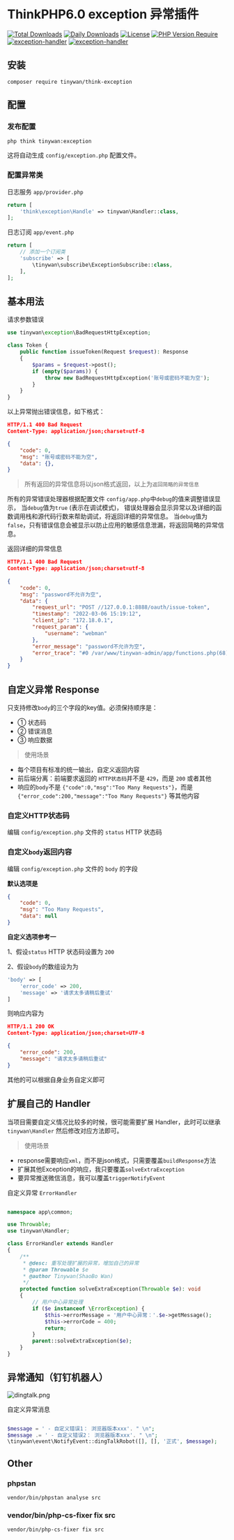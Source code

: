 # ThinkPHP6.0 exception 异常插件

[![Total Downloads](http://poser.pugx.org/tinywan/think-exception/downloads)](https://packagist.org/packages/tinywan/think-exception)
[![Daily Downloads](http://poser.pugx.org/tinywan/think-exception/d/daily)](https://packagist.org/packages/tinywan/think-exception)
[![License](http://poser.pugx.org/tinywan/think-exception/license)](https://packagist.org/packages/tinywan/think-exception)
[![PHP Version Require](http://poser.pugx.org/tinywan/think-exception/require/php)](https://packagist.org/packages/tinywan/think-exception)
[![exception-handler](https://img.shields.io/github/last-commit/tinywan/think-exception/main)]()
[![exception-handler](https://img.shields.io/github/v/tag/tinywan/think-exception?color=ff69b4)]()

## 安装

```phpregexp
composer require tinywan/think-exception
```

## 配置

### 发布配置

```phpregexp
php think tinywan:exception
```
这将自动生成 `config/exception.php` 配置文件。

### 配置异常类

日志服务 `app/provider.php`

```php
return [
    'think\exception\Handle' => tinywan\Handler::class,
];
```

日志订阅 `app/event.php`

```php
return [
    // 添加一个订阅类
    'subscribe' => [
        \tinywan\subscribe\ExceptionSubscribe::class,
    ],
];
```

## 基本用法

请求参数错误
```php
use tinywan\exception\BadRequestHttpException;

class Token {
    public function issueToken(Request $request): Response
    {
        $params = $request->post();
        if (empty($params)) {
            throw new BadRequestHttpException('账号或密码不能为空');
        }
    }
}
```
以上异常抛出错误信息，如下格式：
```json
HTTP/1.1 400 Bad Request
Content-Type: application/json;charset=utf-8

{
    "code": 0,
    "msg": "账号或密码不能为空",
    "data": {},
}
```
> 所有返回的异常信息将以json格式返回，以上为`返回简略的异常信息`

所有的异常错误处理器根据配置文件 `config/app.php`中`debug`的值来调整错误显示， 当`debug`值为`true` (表示在调试模式)， 错误处理器会显示异常以及详细的函数调用栈和源代码行数来帮助调试，将返回详细的异常信息。 当`debug`值为`false`，只有错误信息会被显示以防止应用的敏感信息泄漏，将返回简略的异常信息。

返回详细的异常信息
```json
HTTP/1.1 400 Bad Request
Content-Type: application/json;charset=utf-8
        
{
    "code": 0,
    "msg": "password不允许为空",
    "data": {
        "request_url": "POST //127.0.0.1:8888/oauth/issue-token",
        "timestamp": "2022-03-06 15:19:12",
        "client_ip": "172.18.0.1",
        "request_param": {
            "username": "webman"
        },
        "error_message": "password不允许为空",
        "error_trace": "#0 /var/www/tinywan-admin/app/functions.php(68): Tinywan\\Validate\\Validate->check(Array)\n#1 /var/www/webman-admin/app/controller/Authentication.php(25): validate(Array, 'app\\\\common\\\\vali...')\n#2 /var/www/webman-admin/vendor/workerman/webman-framework/src/App.php(234): app\\controller\\Authentication->issueToken(Object(support\\Request))\n#3 /var/www/webman-admin/app/middleware/AccessControlMiddleware.php(26): Webman\\App::Webman\\{closure}(Object(support\\Request))\n#4 /var/www/webman-admin/vendor/workerman/webman-framework/src/App.php(228): app\\middleware\\AccessControlMiddleware->process(Object(support\\Request), Object(Closure))\n#5 /var/www/webman-admin/vendor/workerman/webman-framework/src/App.php(137): Webman\\App::Webman\\{closure}(Object(support\\Request))\n#6 /var/www/webman-admin/vendor/workerman/workerman/Connection/TcpConnection.php(638): Webman\\App->onMessage(Object(Workerman\\Connection\\TcpConnection), Object(support\\Request))\n#7 /var/www/webman-admin/vendor/workerman/workerman/Events/Select.php(295): Workerman\\Connection\\TcpConnection->baseRead(Resource id #254)\n#8 /var/www/webman-admin/vendor/workerman/workerman/Worker.php(2417): Workerman\\Events\\Select->loop()\n#9 /var/www/webman-admin/vendor/workerman/workerman/Worker.php(1541): Workerman\\Worker->run()\n#10 /var/www/webman-admin/vendor/workerman/workerman/Worker.php(1383): Workerman\\Worker::forkOneWorkerForLinux(Object(Workerman\\Worker))\n#11 /var/www/webman-admin/vendor/workerman/workerman/Worker.php(1357): Workerman\\Worker::forkWorkersForLinux()\n#12 /var/www/webman-admin/vendor/workerman/workerman/Worker.php(549): Workerman\\Worker::forkWorkers()\n#13 /var/www/webman-admin/start.php(87): Workerman\\Worker::runAll()\n#14 {main}"
    }
}
```

## 自定义异常 Response

只支持修改`body`的三个字段的key值。必须保持顺序是：
- ① 状态码
- ② 错误消息
- ③ 响应数据

> 使用场景
- 每个项目有标准的统一输出，自定义返回内容
- 前后端分离：前端要求返回的 `HTTP状态码`并不是 `429`，而是 `200` 或者其他
- 响应的`body`不是 `{"code":0,"msg":"Too Many Requests"}`，而是 `{"error_code":200,"message":"Too Many Requests"}` 等其他内容

### 自定义HTTP状态码

编辑 `config/exception.php` 文件的 `status` HTTP 状态码

### 自定义`body`返回内容

编辑 `config/exception.php` 文件的 `body` 的字段

**默认选项是**

```json
{
	"code": 0,
	"msg": "Too Many Requests",
	"data": null
}
```
**自定义选项参考一**

1、假设`status` HTTP 状态码设置为 `200`

2、假设`body`的数组设为为

```php
'body' => [
	'error_code' => 200,
	'message' => '请求太多请稍后重试'
]
```

则响应内容为
```json
HTTP/1.1 200 OK
Content-Type: application/json;charset=UTF-8

{
	"error_code": 200,
	"message": "请求太多请稍后重试"
}
```
其他的可以根据自身业务自定义即可

## 扩展自己的 Handler

当项目需要自定义情况比较多的时候，很可能需要扩展 Handler，此时可以继承 `tinywan\Handler` 然后修改对应方法即可。

> 使用场景
- response需要响应`xml`，而不是json格式，只需要覆盖`buildResponse`方法
- 扩展其他Exception的响应，我只要覆盖`solveExtraException`
- 要异常推送微信消息，我可以覆盖`triggerNotifyEvent`

自定义异常 `ErrorHandler`

```php

namespace app\common;

use Throwable;
use tinywan\Handler;

class ErrorHandler extends Handler
{
    /**
     * @desc: 重写处理扩展的异常，增加自己的异常
     * @param Throwable $e
     * @author Tinywan(ShaoBo Wan)
     */
    protected function solveExtraException(Throwable $e): void
    {
        // 用户中心异常处理
        if ($e instanceof \ErrorException) {
            $this->errorMessage = '用户中心异常：'.$e->getMessage();
            $this->errorCode = 400;
            return;
        }
        parent::solveExtraException($e);
    }
}
```

## 异常通知（钉钉机器人）

![dingtalk.png](dingtalk.png)

自定义异常消息

```php

$message = ' - 自定义错误1： 浏览器版本xxx'. " \n";
$message .= ' - 自定义错误2： 浏览器版本xxx'. " \n";
\tinywan\event\NotifyEvent::dingTalkRobot([], [], '正式', $message);
```

## Other

### phpstan

```phpregexp
vendor/bin/phpstan analyse src
```

### vendor/bin/php-cs-fixer fix src

```phpregexp
vendor/bin/php-cs-fixer fix src
```
